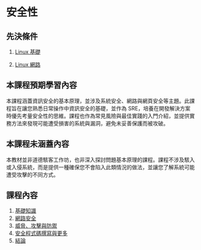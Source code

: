 # 安全性

## 先決條件

1. [Linux 基礎](https://linkedin.github.io/school-of-sre/level101/linux_basics/intro/)

2. [Linux 網路](https://linkedin.github.io/school-of-sre/level101/linux_networking/intro/)


## 本課程預期學習內容

本課程涵蓋資訊安全的基本原理，並涉及系統安全、網路與網頁安全等主題。此課程旨在讓您熟悉日常操作中資訊安全的基礎，並作為 SRE，培養在開發解決方案時優先考量安全性的思維。課程也作為常見風險與最佳實踐的入門介紹，並提供實務方法來發現可能遭受損害的系統與漏洞，避免未妥善保護而被攻破。


## 本課程未涵蓋內容

本教材並非道德駭客工作坊，也非深入探討問題基本原理的課程。課程不涉及駭入或入侵系統，而是提供一種確保您不會陷入此類情況的做法，並讓您了解系統可能遭受攻擊的不同方式。


## 課程內容

1. [基礎知識](https://linkedin.github.io/school-of-sre/level101/security/fundamentals/)
2. [網路安全](https://linkedin.github.io/school-of-sre/level101/security/network_security/)
3. [威脅、攻擊與防禦](https://linkedin.github.io/school-of-sre/level101/security/threats_attacks_defences/)
4. [安全程式碼撰寫與更多](https://linkedin.github.io/school-of-sre/level101/security/writing_secure_code/)
5. [結論](https://linkedin.github.io/school-of-sre/level101/security/conclusion/)
